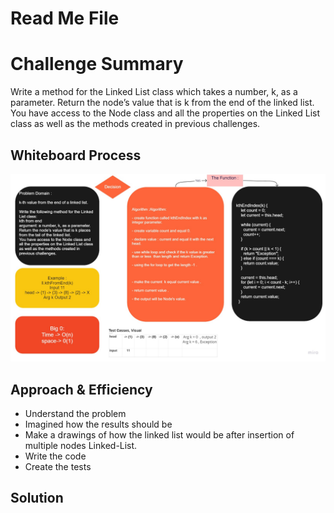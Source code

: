 # Read Me File

# Challenge Summary
<!-- Description of the challenge -->
Write a method for the Linked List class which takes a number, k, as a parameter. Return the node’s value that is k from the end of the linked list. You have access to the Node class and all the properties on the Linked List class as well as the methods created in previous challenges.

## Whiteboard Process
<!-- Embedded whiteboard image -->
![linked list kth](./assets/linked-list-kth.jpg)

## Approach & Efficiency
<!-- What approach did you take? Why? What is the Big O space/time for this approach? -->
- Understand the problem
- Imagined how the results should be
- Make a drawings of how the linked list would be after insertion of multiple nodes Linked-List.
- Write the code
- Create the tests

## Solution
<!-- Show how to run your code, and examples of it in action -->
